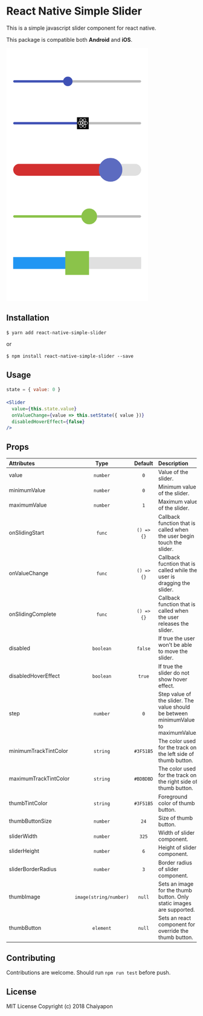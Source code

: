 # React Native Simple Slider

This is a simple javascript slider component for react native.

This package is compatible both **Android** and **iOS**.

<img src="https://raw.githubusercontent.com/NesChaiyapon/react-native-simple-slider/master/images/slider-preview.png" alt="Slider component preview image" width="375" />

## Installation

`$ yarn add react-native-simple-slider`

or

`$ npm install react-native-simple-slider --save`

## Usage

```jsx
state = { value: 0 }

<Slider
  value={this.state.value}
  onValueChange={value => this.setState({ value })}
  disabledHoverEffect={false}
/>
```

## Props

| Attributes            | Type          | Default       | Description  |
| :---------            | :--:          | :-----:       | :----------- |
| value                 | `number`      | `0`           | Value of the slider. |
| minimumValue          | `number`      | `0`           | Minimum value of the slider. |
| maximumValue          | `number`      | `1`           | Maximum value of the slider. |
| onSlidingStart        | `func`        | `() => {}`    | Callback function that is called when the user begin touch the slider. |
| onValueChange         | `func`        | `() => {}`    | Callback fucntion that is called while the user is dragging the slider. |
| onSlidingComplete     | `func`        | `() => {}`    | Callback function that is called when the user releases the slider. |
| disabled              | `boolean`     | `false`       | If true the user won't be able to move the slider. |
| disabledHoverEffect   | `boolean`     | `true`        | If true the slider do not show hover effect. |
| step                  | `number`      | `0`           | Step value of the slider. The value should be between minimumValue to maximumValue. |
| minimumTrackTintColor | `string`      | `#3F51B5`     | The color used for the track on the left side of thumb button. |
| maximumTrackTintColor | `string`      | `#BDBDBD`     | The color used for the track on the right side of thumb button. |
| thumbTintColor        | `string`      | `#3F51B5`     | Foreground color of thumb button. |
| thumbButtonSize       | `number`      | `24`          | Size of thumb button. |
| sliderWidth           | `number`      | `325`         | Width of slider component. |
| sliderHeight          | `number`      | `6`           | Height of slider component. |
| sliderBorderRadius    | `number`      | `3`           | Border radius of slider component. |
| thumbImage            | `image(string/number)`        | `null`        | Sets an image for the thumb button. Only static images are supported. |
| thumbButton           | `element`     | `null`        | Sets an react component for override the thumb button. |

## Contributing

Contributions are welcome. Should run `npm run test` before push.

## License

MIT License
Copyright (c) 2018 Chaiyapon
